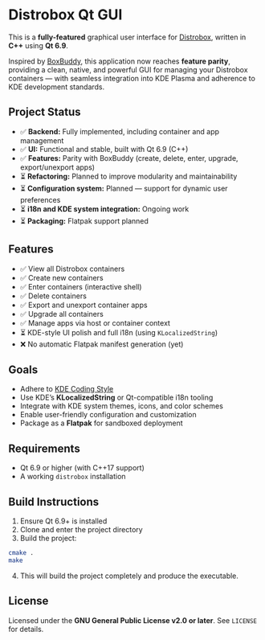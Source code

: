 # Distrobox Qt GUI

This is a **fully-featured** graphical user interface for [Distrobox](https://github.com/89luca89/distrobox), written in **C++** using **Qt 6.9**.

Inspired by [BoxBuddy](https://github.com/feaneron/boxbuddy), this application now reaches **feature parity**, providing a clean, native, and powerful GUI for managing your Distrobox containers — with seamless integration into KDE Plasma and adherence to KDE development standards.

## Project Status

- ✅ **Backend:** Fully implemented, including container and app management  
- ✅ **UI:** Functional and stable, built with Qt 6.9 (C++)  
- ✅ **Features:** Parity with BoxBuddy (create, delete, enter, upgrade, export/unexport apps)  
- ⏳ **Refactoring:** Planned to improve modularity and maintainability  
- ⏳ **Configuration system:** Planned — support for dynamic user preferences  
- ⏳ **i18n and KDE system integration:** Ongoing work  
- ⏳ **Packaging:** Flatpak support planned

## Features

- ✅ View all Distrobox containers  
- ✅ Create new containers  
- ✅ Enter containers (interactive shell)  
- ✅ Delete containers  
- ✅ Export and unexport container apps  
- ✅ Upgrade all containers  
- ✅ Manage apps via host or container context  
- ⏳ KDE-style UI polish and full i18n (using `KLocalizedString`)  
- ❌ No automatic Flatpak manifest generation (yet)

## Goals

- Adhere to [KDE Coding Style](https://community.kde.org/Policies/Frameworks_Coding_Style)  
- Use KDE’s **KLocalizedString** or Qt-compatible i18n tooling  
- Integrate with KDE system themes, icons, and color schemes  
- Enable user-friendly configuration and customization  
- Package as a **Flatpak** for sandboxed deployment

## Requirements

- Qt 6.9 or higher (with C++17 support)  
- A working `distrobox` installation

## Build Instructions

1. Ensure Qt 6.9+ is installed  
2. Clone and enter the project directory  
3. Build the project:

```bash
cmake .
make
```

4. This will build the project completely and produce the executable.

## License

Licensed under the **GNU General Public License v2.0 or later**. See `LICENSE` for details.
